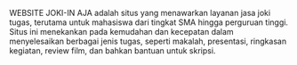 WEBSITE JOKI-IN AJA adalah situs yang menawarkan layanan jasa joki tugas, terutama untuk mahasiswa dari tingkat SMA hingga perguruan tinggi. Situs ini menekankan pada kemudahan dan kecepatan dalam menyelesaikan berbagai jenis tugas, seperti makalah, presentasi, ringkasan kegiatan, review film, dan bahkan bantuan untuk skripsi.
